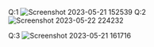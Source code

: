 Q:1
![Screenshot 2023-05-21 152539](https://github.com/arun2663/Design-and-Analysis-of-Algorithm-DAA-/assets/124770555/1a97f284-dd8e-496e-aa4b-7b8f0456b15b)
Q:2
![Screenshot 2023-05-22 224232](https://github.com/arun2663/Design-and-Analysis-of-Algorithm-DAA-/assets/124770555/a6bc8eee-1f94-4ea0-9b5b-53857b3cfc6a)

Q:3
![Screenshot 2023-05-21 161716](https://github.com/arun2663/Design-and-Analysis-of-Algorithm-DAA-/assets/124770555/ad9c7bb2-f555-47a4-9a26-d2b089122071)
